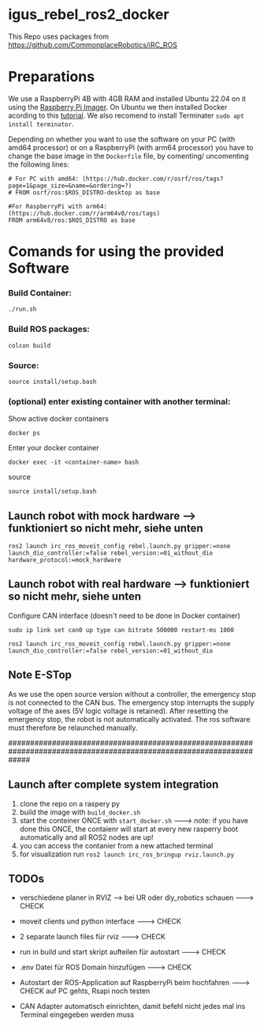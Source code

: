 # igus_rebel_ros2_docker

This Repo uses packages from https://github.com/CommonplaceRobotics/iRC_ROS

# Preparations
We use a RaspberryPi 4B with 4GB RAM and installed Ubuntu 22.04 on it using the [Raspberry Pi Imager](https://www.raspberrypi.com/software/).
On Ubuntu we then installed Docker acording to this [tutorial](https://docs.docker.com/engine/install/ubuntu/). We also recomend to install Terminater `sudo apt install terminator`.

Depending on whether you want to use the software on your PC (with amd64 processor) or on a RaspberryPi (with arm64 processor) you have to change the base image in the `Dockerfile` file, by comenting/ uncomenting the following lines:
```
# For PC with amd64: (https://hub.docker.com/r/osrf/ros/tags?page=1&page_size=&name=&ordering=?)
# FROM osrf/ros:$ROS_DISTRO-desktop as base

#For RaspberryPi with arm64: (https://hub.docker.com/r/arm64v8/ros/tags)
FROM arm64v8/ros:$ROS_DISTRO as base
```

# Comands for using the provided Software
### Build Container: 
```
./run.sh
```
### Build ROS packages:
```
colcon build
```
### Source:
```
source install/setup.bash
```

### (optional) enter existing container with another terminal: 
Show active docker containers
```
docker ps
```
Enter your docker container
```
docker exec -it <container-name> bash
```
source
```
source install/setup.bash
```

## Launch robot with mock hardware --> funktioniert so nicht mehr, siehe unten
```
ros2 launch irc_ros_moveit_config rebel.launch.py gripper:=none launch_dio_controller:=false rebel_version:=01_without_dio hardware_protocol:=mock_hardware
```

## Launch robot with real hardware --> funktioniert so nicht mehr, siehe unten
Configure CAN interface (doesn't need to be done in Docker container)
```
sudo ip link set can0 up type can bitrate 500000 restart-ms 1000
```
```
ros2 launch irc_ros_moveit_config rebel.launch.py gripper:=none launch_dio_controller:=false rebel_version:=01_without_dio
```


## Note E-STop
As we use the open source version without a controller, the emergency stop is not connected to the CAN bus. The emergency stop interrupts the supply voltage of the axes (5V logic voltage is retained). After resetting the emergency stop, the robot is not automatically activated. The ros software must therefore be relaunched manually.

#####################################################################################################################
## Launch after complete system integration

1) clone the repo on a raspery py
2) build the image with ```build_docker.sh```
3) start the conteiner ONCE with ```start_docker.sh``` ---> note: if you have done this ONCE, the contaienr will start at every new rasperry boot automatically and all ROS2 nodes are up!
4) you can access the contanier from a new attached terminal
5) for visualization run ```ros2 launch irc_ros_bringup rviz.launch.py```


## TODOs
- verschiedene planer in RVIZ --> bei UR oder diy_robotics schauen ---> CHECK
- moveit clients und python interface ---> CHECK
- 2 separate launch files für rviz ---> CHECK
- run in build und start skript aufteilen für autostart ---> CHECK
- .env Datei für ROS Domain hinzufügen ---> CHECK

- Autostart der ROS-Application auf RaspberryPi beim hochfahren ---> CHECK auf PC gehts, Rsapi noch testen


- CAN Adapter automatisch einrichten, damit befehl nicht jedes mal ins Terminal eingegeben werden muss

